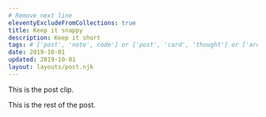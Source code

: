```yaml
---
# Remove next line
eleventyExcludeFromCollections: true
title: Keep it snappy
description: Keep it short
tags: # ['post', 'note', code'] or ['post', 'card', 'thought'] or ['arcticle, 'code']
date: 2019-10-01
updated: 2019-10-01
layout: layouts/post.njk
---
```


This is the post clip.

<!END clip>

This is the rest of the post.
